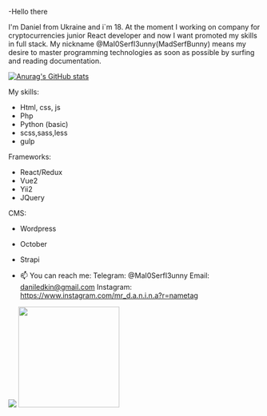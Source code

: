 -Hello there 
 
I'm Daniel from Ukraine and i`m 18. At the moment I working on company for cryptocurrencies junior React developer and now I want promoted my skills in full stack.
My nickname @MaI0SerfI3unny(MadSerfBunny) means my desire to master programming technologies as soon as possible by surfing and reading documentation.

[![Anurag's GitHub stats](https://github-readme-stats.vercel.app/api?username=MaI0SerfI3unny)](https://github.com/anuraghazra/github-readme-stats)

My skills:
- Html, css, js
- Php
- Python (basic)
- scss,sass,less
- gulp

Frameworks:
- React/Redux
- Vue2
- Yii2
- JQuery

CMS:
- Wordpress
- October
- Strapi

- 📫 You can reach me:
    Telegram: @MaI0SerfI3unny
    Email: daniledkin@gmail.com
    Instagram: https://www.instagram.com/mr_d.a.n.i.n.a?r=nametag

<a href="https://media.kyrrex.com/"><img src="https://i.imgflip.com/5g9gae.gif"></a>
<a href="https://krrx-bot.com/"><img height="202" src="https://i.imgflip.com/5l3jai.gif"></a>
